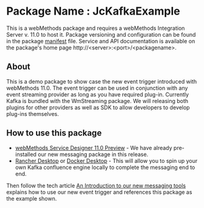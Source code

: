 # Package Name : JcKafkaExample
This is a webMethods package and requires a webMethods Integration Server v. 11.0 to host it. Package versioning and configuration can be found in the package [manifest](./JcKafkaExample/manifest.v3) file. Service and API documentation is available on the package's home page http://&lt;server&gt;:&lt;port&gt;/&lt;packagename>.

## About

This is a demo package to show case the new event trigger introduced with webMethods 11.0. The event trigger can be used in conjunction with any event streaming provider as long as you have required plug-in. Currently Kafka is bundled with the WmStreaming package. We will releasing both plugins for other providers as well as SDK to allow developers to develop plug-ins themselves.

## How to use this package

* [webMethods Service Designer 11.0 Preview](https://tech.forums.softwareag.com/t/webmethods-service-designer-download/235227) - We have already pre-installed our new messaging package in this release.
* [Rancher Desktop](https://rancherdesktop.io) or [Docker Desktop](https://www.docker.com/products/docker-desktop/) - This will allow you to spin up your own Kafka confluence engine locally to complete the messaging end to end.

Then follow the tech article [An Introduction to our new messaging tools](https://tech.forums.softwareag.com/t/an-introduction-to-our-new-messaging-tools/289927) explains how to use our new event trigger and references this package as the example shown.